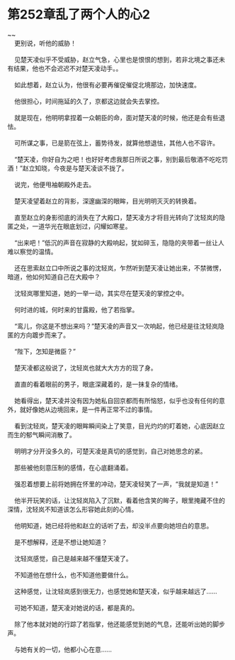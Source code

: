 # 第252章乱了两个人的心2
~~<br>&nbsp;&nbsp;&nbsp;&nbsp;更别说，听他的威胁！<br><br>&nbsp;&nbsp;&nbsp;&nbsp;见楚天凌似乎不受威胁，赵立气急，心里也是恨恨的想到，若非北境之事还未有结果，他也不会迟迟不对楚天凌动手。。<br><br>&nbsp;&nbsp;&nbsp;&nbsp;如此想着，赵立认为，他很有必要再催促催促北境那边，加快速度。<br><br>&nbsp;&nbsp;&nbsp;&nbsp;他很担心，时间拖延的久了，京都这边就会失去掌控。<br><br>&nbsp;&nbsp;&nbsp;&nbsp;就是现在，他明明拿捏着一众朝臣的命，面对楚天凌的时候，他还是会有些退怯。<br><br>&nbsp;&nbsp;&nbsp;&nbsp;可所谋之事，已是箭在弦上，蓄势待发，就算他想退怯，其他人也不容许。<br><br>&nbsp;&nbsp;&nbsp;&nbsp;“楚天凌，你好自为之吧！也好好考虑我那日所说之事，别到最后敬酒不吃吃罚酒！”赵立知晓，今夜是与楚天凌谈不拢了。<br><br>&nbsp;&nbsp;&nbsp;&nbsp;说完，他便甩袖朝殿外走去。<br><br>&nbsp;&nbsp;&nbsp;&nbsp;楚天凌望着赵立的背影，深邃幽深的眼眸，目光明明灭灭的转换着。<br><br>&nbsp;&nbsp;&nbsp;&nbsp;直至赵立的身影彻底的消失在了大殿口，楚天凌方才将目光转向了沈轻岚的隐匿之处，一道华光在眼底划过，闪耀如寒星。<br><br>&nbsp;&nbsp;&nbsp;&nbsp;“出来吧！”低沉的声音在寂静的大殿响起，犹如碎玉，隐隐的夹带着一丝让人难以察觉的温情。<br><br>&nbsp;&nbsp;&nbsp;&nbsp;还在思索赵立口中所说之事的沈轻岚，乍然听到楚天凌让她出来，不禁微愣，暗道，他如何知道自己在大殿中？<br><br>&nbsp;&nbsp;&nbsp;&nbsp;沈轻岚哪里知道，她的一举一动，其实尽在楚天凌的掌控之中。<br><br>&nbsp;&nbsp;&nbsp;&nbsp;何时进的城，何时来的甘露殿，他了若指掌。<br><br>&nbsp;&nbsp;&nbsp;&nbsp;“鸾儿，你这是不想出来吗？”楚天凌的声音又一次响起，他已经是往沈轻岚隐匿的方向踱步而来了。<br><br>&nbsp;&nbsp;&nbsp;&nbsp;“陛下，怎知是微臣？”<br><br>&nbsp;&nbsp;&nbsp;&nbsp;楚天凌都这般说了，沈轻岚也就大大方方的现了身。<br><br>&nbsp;&nbsp;&nbsp;&nbsp;直直的看着眼前的男子，眼底深藏着的，是一抹复杂的情绪。<br><br>&nbsp;&nbsp;&nbsp;&nbsp;她看得出，楚天凌并没有因为她私自回京都而有所恼怒，似乎也没有任何的意外，就好像她从边境回来，是一件再正常不过的事情。<br><br>&nbsp;&nbsp;&nbsp;&nbsp;看到沈轻岚，楚天凌的眼眸瞬间染上了笑意，目光灼灼的盯着她，心底因赵立而生的郁气瞬间消散了。<br><br>&nbsp;&nbsp;&nbsp;&nbsp;明明才分开没多久的，可楚天凌是真切的感觉到，自己对她思念的紧。<br><br>&nbsp;&nbsp;&nbsp;&nbsp;那些被他刻意压制的感情，在心底翻涌着。<br><br>&nbsp;&nbsp;&nbsp;&nbsp;强忍着想要上前将她拥在怀里的冲动，楚天凌轻笑了一声，“我就是知道！”<br><br>&nbsp;&nbsp;&nbsp;&nbsp;他半开玩笑的话，让沈轻岚陷入了沉默，看着他含笑的眸子，眼里掩藏不住的深情，沈轻岚不知道该怎么形容她此刻的心情。<br><br>&nbsp;&nbsp;&nbsp;&nbsp;他明知道，她已经将他和赵立的话听了去，却没半点要向她坦白的意思。<br><br>&nbsp;&nbsp;&nbsp;&nbsp;是不想解释，还是不想让她知道？<br><br>&nbsp;&nbsp;&nbsp;&nbsp;沈轻岚感觉，自己是越来越不懂楚天凌了。<br><br>&nbsp;&nbsp;&nbsp;&nbsp;不知道他在想什么，也不知道他要做什么。<br><br>&nbsp;&nbsp;&nbsp;&nbsp;这种感觉，让沈轻岚感到很无力，也感觉她和楚天凌，似乎越来越远了……<br><br>&nbsp;&nbsp;&nbsp;&nbsp;可她不知道，楚天凌对她说的话，都是真的。<br><br>&nbsp;&nbsp;&nbsp;&nbsp;除了他本就对她的行踪了若指掌，他还能感觉到她的气息，还能听出她的脚步声。<br><br>&nbsp;&nbsp;&nbsp;&nbsp;与她有关的一切，他都小心在意……<br><br>
                    

<script>_fwqdsqadxfw()</script>
<div><script>_dfwf1dw();</script></div>
<div><script>_dfwf1agdw();</script></div>
                